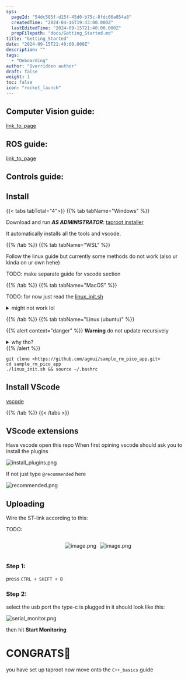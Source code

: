 ```yaml
---
sys:
  pageId: "54dc585f-d15f-45d0-b75c-8fdc66a854a8"
  createdTime: "2024-04-16T19:43:00.000Z"
  lastEditedTime: "2024-09-15T21:40:00.000Z"
  propFilepath: "docs/Getting_Started.md"
title: "Getting_Started"
date: "2024-09-15T21:40:00.000Z"
description: ""
tags:
  - "Onboarding"
author: "Overridden author"
draft: false
weight: 1
toc: false
icon: "rocket_launch"
---
```


## Computer Vision guide:

[link_to_page](86d45bc0-388b-4d26-8848-44f255f73d0e)

## ROS guide:

[link_to_page](3c76c1de-ec8f-46d6-8b0a-294005edc2d5)

## Controls guide:

## Install

{{< tabs tabTotal="4">}}
{{% tab tabName="Windows" %}}

Download and run _**AS ADMINISTRATOR**_: [taproot installer](https://github.com/Thornbots/TeachingFreshies/releases/tag/1.0)

It automatically installs all the tools and vscode.

{{% /tab %}}
{{% tab tabName="WSL" %}}

Follow the linux guide but currently some methods do not work (also ur kinda on ur own hehe)

TODO: make separate guide for vscode section

{{% /tab %}}
{{% tab tabName="MacOS" %}}

TODO: for now just read the [linux_init.sh](https://github.com/agmui/sample_rm_pico_app/blob/main/linux_init.sh)

<details>
<summary>might not work lol</summary>

`brew install libusb pkg-config`

Next install: [vscode](https://code.visualstudio.com/Download)

</details>

{{% /tab %}}
{{% tab tabName="Linux (ubuntu)" %}}

{{% alert context="danger" %}}
**Warning** do not update recursively
<details>
<summary>why tho?</summary>
There are some submodules that may go on for a while (like tinyusb) and I highly
recommend you don't need to get them.
If you want to see what submodules I update just look in `linux_init.sh`
</details>
{{% /alert %}}

```shell
git clone <https://github.com/agmui/sample_rm_pico_app.git>
cd sample_rm_pico_app
./linux_init.sh && source ~/.bashrc
```

## Install VScode

[vscode](https://code.visualstudio.com/Download)

{{% /tab %}}
{{< /tabs >}}

## VScode extensions

Have vscode open this repo
When first opining vscode should ask you to install the plugins

![install_plugins.png](https://prod-files-secure.s3.us-west-2.amazonaws.com/d518164a-d88e-44d1-a4ee-3adb3bd8bce0/89bd30f0-1825-4e77-867b-0a41ce370880/install_plugins.png?X-Amz-Algorithm=AWS4-HMAC-SHA256&X-Amz-Content-Sha256=UNSIGNED-PAYLOAD&X-Amz-Credential=ASIAZI2LB466Z5U25JLN%2F20250427%2Fus-west-2%2Fs3%2Faws4_request&X-Amz-Date=20250427T040955Z&X-Amz-Expires=3600&X-Amz-Security-Token=IQoJb3JpZ2luX2VjELz%2F%2F%2F%2F%2F%2F%2F%2F%2F%2FwEaCXVzLXdlc3QtMiJGMEQCIDLZ5cqe7Y946l2p0PxOnJYyy1nwLxG4sJLmUPRc%2BRPfAiA1Bl2LJOCYpGI8CbDgTXs9vJCfcKZRHfZhoMQsyPtyyyr%2FAwhVEAAaDDYzNzQyMzE4MzgwNSIMXjK2pI%2Bi7Tb0U1rjKtwDQk8CBY%2BeQYMJ0e0fM1L7HlMBmlaupmTFuaxoqh39q6dtVrI84DT5MbKQhwfGvi%2FRsWMiy0RWWww2N1nccYTHNQ5v8X0HeCy2ifLE%2FoJjFpjA49aZ%2FDdQ9EthvwG%2BlNLiChpvjhG8V4%2FQn%2BoYayqwYW1daH45jfMCj12b40cvv7t%2BfRaxyq5IYTNP6kOEmH1F%2FhhwgHCZK5g4YA%2FI3zNdyur%2BT3bvAOwyPyNYtrfH8%2FDvCfQxlQqE5SyIG9Yag6Qoiup6EWRo0YJra%2FK55WZvlh7YN70CndTPFqfkoZPQNZ5uCLRZMZX%2FqF1AnIQ6k0BALq0yJI6kpUshKBTZHKOkgxAcWQiz8MuNa5L2kIIh2V3bAHk4Bm%2BDMpZT6ljBEQ8JpgMC9G8dC44X2CFexFjI6%2Bi0jaIQDAlnjzKgp6aljHAlHRcuWP6l8leEgZt1Juq0ilymdqkXyK9uJog%2FiCnzikRm36RqLQVvFboLq2w4ynty2znhhTNEmjoTyzMrdgen%2BXRoBXkbqGcK5DPAPyzfDVlpshhVRz7TFnxMdyNevgKW6dhhfcHLjlhi%2B18ltIbot7keP%2Br3q3Dk7O%2Bf9vd6yzVTNCDG62a2Ak60eYUbcnrjBHRIQkgI4wC4TqwwvtO2wAY6pgFNAIGT9PYuPEbnG87Nxjz%2FJSDLXZaBsM8mKvO96IrwE2AesKXo7CSsoGyEVcRG5SgWw5iWBXA3VszRVu7KWyyEJ%2BKTGf7hzXxgBjf8D84wnv%2BSXry5EyV8I7mvmXTjTCNe0WDUlkztz0XJBs0Pv61enks2vX56bUtfdZeh8ojT1tIKsEuJKhsVZe8his8dfkCd056aZraZNjRgDmtkWT6B5HKwaKxN&X-Amz-Signature=d0126ee6bd0a4a789a7e255d0571583023ae5a5d04bcb262f1970f6adedb2191&X-Amz-SignedHeaders=host&x-id=GetObject)

If not just type `@recommended` here  

![recommended.png](https://prod-files-secure.s3.us-west-2.amazonaws.com/d518164a-d88e-44d1-a4ee-3adb3bd8bce0/61e661e9-5d85-4dfc-be0d-8d2097a5e793/recommended.png?X-Amz-Algorithm=AWS4-HMAC-SHA256&X-Amz-Content-Sha256=UNSIGNED-PAYLOAD&X-Amz-Credential=ASIAZI2LB466Z5U25JLN%2F20250427%2Fus-west-2%2Fs3%2Faws4_request&X-Amz-Date=20250427T040955Z&X-Amz-Expires=3600&X-Amz-Security-Token=IQoJb3JpZ2luX2VjELz%2F%2F%2F%2F%2F%2F%2F%2F%2F%2FwEaCXVzLXdlc3QtMiJGMEQCIDLZ5cqe7Y946l2p0PxOnJYyy1nwLxG4sJLmUPRc%2BRPfAiA1Bl2LJOCYpGI8CbDgTXs9vJCfcKZRHfZhoMQsyPtyyyr%2FAwhVEAAaDDYzNzQyMzE4MzgwNSIMXjK2pI%2Bi7Tb0U1rjKtwDQk8CBY%2BeQYMJ0e0fM1L7HlMBmlaupmTFuaxoqh39q6dtVrI84DT5MbKQhwfGvi%2FRsWMiy0RWWww2N1nccYTHNQ5v8X0HeCy2ifLE%2FoJjFpjA49aZ%2FDdQ9EthvwG%2BlNLiChpvjhG8V4%2FQn%2BoYayqwYW1daH45jfMCj12b40cvv7t%2BfRaxyq5IYTNP6kOEmH1F%2FhhwgHCZK5g4YA%2FI3zNdyur%2BT3bvAOwyPyNYtrfH8%2FDvCfQxlQqE5SyIG9Yag6Qoiup6EWRo0YJra%2FK55WZvlh7YN70CndTPFqfkoZPQNZ5uCLRZMZX%2FqF1AnIQ6k0BALq0yJI6kpUshKBTZHKOkgxAcWQiz8MuNa5L2kIIh2V3bAHk4Bm%2BDMpZT6ljBEQ8JpgMC9G8dC44X2CFexFjI6%2Bi0jaIQDAlnjzKgp6aljHAlHRcuWP6l8leEgZt1Juq0ilymdqkXyK9uJog%2FiCnzikRm36RqLQVvFboLq2w4ynty2znhhTNEmjoTyzMrdgen%2BXRoBXkbqGcK5DPAPyzfDVlpshhVRz7TFnxMdyNevgKW6dhhfcHLjlhi%2B18ltIbot7keP%2Br3q3Dk7O%2Bf9vd6yzVTNCDG62a2Ak60eYUbcnrjBHRIQkgI4wC4TqwwvtO2wAY6pgFNAIGT9PYuPEbnG87Nxjz%2FJSDLXZaBsM8mKvO96IrwE2AesKXo7CSsoGyEVcRG5SgWw5iWBXA3VszRVu7KWyyEJ%2BKTGf7hzXxgBjf8D84wnv%2BSXry5EyV8I7mvmXTjTCNe0WDUlkztz0XJBs0Pv61enks2vX56bUtfdZeh8ojT1tIKsEuJKhsVZe8his8dfkCd056aZraZNjRgDmtkWT6B5HKwaKxN&X-Amz-Signature=140d94ab8642e809c4997ddc2f5acc97a94b10a58f3d127c80dcb63d7a8bd27e&X-Amz-SignedHeaders=host&x-id=GetObject)

## Uploading

Wire the ST-link according to this:

TODO:

<div style="display: flex;flex-direction: row; column-gap:10px; max-width: 630px;justify-content: center;">
<div>

![image.png](https://prod-files-secure.s3.us-west-2.amazonaws.com/d518164a-d88e-44d1-a4ee-3adb3bd8bce0/210ecb78-1116-4d7b-b9b7-2292f66fa2c2/image.png?X-Amz-Algorithm=AWS4-HMAC-SHA256&X-Amz-Content-Sha256=UNSIGNED-PAYLOAD&X-Amz-Credential=ASIAZI2LB466VSQDZSR2%2F20250427%2Fus-west-2%2Fs3%2Faws4_request&X-Amz-Date=20250427T040958Z&X-Amz-Expires=3600&X-Amz-Security-Token=IQoJb3JpZ2luX2VjELz%2F%2F%2F%2F%2F%2F%2F%2F%2F%2FwEaCXVzLXdlc3QtMiJGMEQCICmP3gf9NHwuFF8ETaN7ZBECV1KdF403InPnsIiIUUSwAiAXHaDW6Ww0xgSMha7qw3EG9NWLkXE2e5n2k6l5cb1i5ir%2FAwhVEAAaDDYzNzQyMzE4MzgwNSIMnHXPfiRLIW4BbfQBKtwDnx2DAfKsl9fZaHUKUhQHP11PqLSz36EMDXrLefW6TCJtcBuUZNqelXAZSeXQGoRr%2F6rCvuIUfWwL%2FG%2BBMyBy%2Bz6FxcPSg3O9Xdb85hSaHdCJE3QAdSP53J3fTboVpHS5GPQGQ4CN%2BxfI8TvgyF1B3B5lFia0G7SaBNpBKjlnHszSms2sYiz03YTE0hY3Uox8RaiMXaomQ%2FFTcAtwBqNjBOVWKFBntxkuV5vT3hJogyoZJIqmBOPB7CvB0m1my2VLRh4eNcUwLLQzDYplBp5jn%2BvH7rQXVIatvsGB%2BzbePZ%2FlTW6AYvoToVT0decx1qLDRtK2Fw2fufEgEu9jYmtP2iUiZ5nHet6Kl96sFCGH1eWu%2F1LgfbDhQ14apirEVbJJKZwloUGV7Ke53DM5StEZjsK3uZWPTHUYCut4OMpNgS%2FFc0VaebW0VCfdXKJiT63t1Jo4Pd638xmmGoEX%2FtXxzXzB7YCacpJ7G2dOLUOpEjpZ%2FdnwZ782JtnW6AwRkdX6sZK4thfFYHMorHBBVnxAxpmhgyfvPZHNHY4yviua8Yy4n3Wt5MxCnRBXDT6H4GM3xvyG5JZxlC3B0YdQ8iiEiuOquxG1tvWQZ9xv9IkZgxiqTu51IrlwilZJUWgwtNO2wAY6pgHFHZdT1fPejKQGKMUjlXqtQVSwe9CCD8jGPSRvzeXXTQ5NFJZcruRe7ybjztoYWnttQllTQ44%2FQwAdc1ynVGs519e4%2B6LSM5qoOM3uiZVP8U8iRHJOgSRZ8%2BcfxEa5oHH3rvrKGQqJohAhfKUCZwSFqmoS8D49oTyNy%2FHcOvGN4VZnXSKeEmq1DykZi7O7e%2BG%2FhpKWRYl7lTOOKnPGSR8ljS0ynkxd&X-Amz-Signature=6686d54c1bc41bd471de38f3bd4cb7bd73c257741c673c508c1c246555eb5379&X-Amz-SignedHeaders=host&x-id=GetObject)

</div>
<div>

![image.png](https://prod-files-secure.s3.us-west-2.amazonaws.com/d518164a-d88e-44d1-a4ee-3adb3bd8bce0/33a0fd0f-8ca6-4a86-8e09-26e95ded1fff/image.png?X-Amz-Algorithm=AWS4-HMAC-SHA256&X-Amz-Content-Sha256=UNSIGNED-PAYLOAD&X-Amz-Credential=ASIAZI2LB466XCC4JVWN%2F20250427%2Fus-west-2%2Fs3%2Faws4_request&X-Amz-Date=20250427T040958Z&X-Amz-Expires=3600&X-Amz-Security-Token=IQoJb3JpZ2luX2VjELz%2F%2F%2F%2F%2F%2F%2F%2F%2F%2FwEaCXVzLXdlc3QtMiJIMEYCIQCEHllcn6aitt72SezkO3FBM4gtlJYi7b%2BZXsgDq56wvgIhAN7%2BQBSqxgP3iANaRECrdVOeLVU4sjueQrg5wEOjwwXFKv8DCFUQABoMNjM3NDIzMTgzODA1Igwc9wyqTrJsiNdRynAq3AO90xcW1WkgFtGWVhV3HHxjryKAVH1wez5VDb8snS78ktsf5jB06nqCuy2TOG1pJxxZ5pNWr0068VMor3ZJ68jWUoiZevB15fgC0B5OcGrPjfuTSz3DOtukupNKnmbddX0u%2Bi5QI4pWFSfpDg%2F21Hy%2BOvvDAHG9jeo8IzhrWHdEfsFv%2BCjsdUHcK3TJRlfnRCdKe2a7fTHArKMfZE1OIsTo0UsKwrz2eQBHUAb1cFqwar0AhXzobkT41pjX1eU%2FLybBnPGym5qZxFnbka7bYwtx%2FnmpjBZ1fzpC%2FExXNIplYNPQioGQuoBX2W81DuBCFZtJ62hwqi%2Fr64tH4Pnm1MMqSSZe0CijrKD5zyrXvTlt1CcFylrrjRGxlaGLZ2NMhyq7FWH4jq5hPYapMOHlIjWcXj5oQeIVIDn%2Fn3xqeMiY4SHsp39jnkX%2FqyaweaxTz7i3QdfkG%2FsrkTKKP0kYvgaaZXFjmrFg1mX8MzjAGqocoiupVDIq%2BOoJuo7SjsG%2BQ8zqPBJ9%2F8bqj9QVxRSd0GsO7juFFUWd6dw%2FDlTFR3RWQg5dipqj%2FUJmI7F8Fq20k0UxBcgLdcfhHOjzYTmCR59Rc7j0FVIemnibJAYSLc4py6bSKmkB8xGQzt4uojCD1LbABjqkASq%2B0ZIoiY0n6sOueh3GfNIi%2F%2FpeuVf6sa9za7igrCufiKAfZ40iNuR9QKWuID%2FxYzRYs0ZVFvo5xJXrYh2ZGZp%2FkdlhotX6GCASP5dW33mQ2WjkWTQKFZRKx0GPDDokw%2FjqXij9NaSxsxdmXR9pzqDErxdDYMARMVcQf8QfF1RE6aMKfoQExU0Ksued8NQkDcr13BKFp3RTQGb3qft1JdsEhJGE&X-Amz-Signature=262521cbf1a37d29ef846734e819a09342acfc1dee4c8690302c967d60dc7289&X-Amz-SignedHeaders=host&x-id=GetObject)

</div>
</div>

### Step 1:

press `CTRL + SHIFT + B`

### Step 2:

select the usb port the type-c is plugged in it should look like this:

![serial_monitor.png](https://prod-files-secure.s3.us-west-2.amazonaws.com/d518164a-d88e-44d1-a4ee-3adb3bd8bce0/f03f4774-05d4-4393-b6a0-d5efb6d315ab/serial_monitor.png?X-Amz-Algorithm=AWS4-HMAC-SHA256&X-Amz-Content-Sha256=UNSIGNED-PAYLOAD&X-Amz-Credential=ASIAZI2LB466Z5U25JLN%2F20250427%2Fus-west-2%2Fs3%2Faws4_request&X-Amz-Date=20250427T040955Z&X-Amz-Expires=3600&X-Amz-Security-Token=IQoJb3JpZ2luX2VjELz%2F%2F%2F%2F%2F%2F%2F%2F%2F%2FwEaCXVzLXdlc3QtMiJGMEQCIDLZ5cqe7Y946l2p0PxOnJYyy1nwLxG4sJLmUPRc%2BRPfAiA1Bl2LJOCYpGI8CbDgTXs9vJCfcKZRHfZhoMQsyPtyyyr%2FAwhVEAAaDDYzNzQyMzE4MzgwNSIMXjK2pI%2Bi7Tb0U1rjKtwDQk8CBY%2BeQYMJ0e0fM1L7HlMBmlaupmTFuaxoqh39q6dtVrI84DT5MbKQhwfGvi%2FRsWMiy0RWWww2N1nccYTHNQ5v8X0HeCy2ifLE%2FoJjFpjA49aZ%2FDdQ9EthvwG%2BlNLiChpvjhG8V4%2FQn%2BoYayqwYW1daH45jfMCj12b40cvv7t%2BfRaxyq5IYTNP6kOEmH1F%2FhhwgHCZK5g4YA%2FI3zNdyur%2BT3bvAOwyPyNYtrfH8%2FDvCfQxlQqE5SyIG9Yag6Qoiup6EWRo0YJra%2FK55WZvlh7YN70CndTPFqfkoZPQNZ5uCLRZMZX%2FqF1AnIQ6k0BALq0yJI6kpUshKBTZHKOkgxAcWQiz8MuNa5L2kIIh2V3bAHk4Bm%2BDMpZT6ljBEQ8JpgMC9G8dC44X2CFexFjI6%2Bi0jaIQDAlnjzKgp6aljHAlHRcuWP6l8leEgZt1Juq0ilymdqkXyK9uJog%2FiCnzikRm36RqLQVvFboLq2w4ynty2znhhTNEmjoTyzMrdgen%2BXRoBXkbqGcK5DPAPyzfDVlpshhVRz7TFnxMdyNevgKW6dhhfcHLjlhi%2B18ltIbot7keP%2Br3q3Dk7O%2Bf9vd6yzVTNCDG62a2Ak60eYUbcnrjBHRIQkgI4wC4TqwwvtO2wAY6pgFNAIGT9PYuPEbnG87Nxjz%2FJSDLXZaBsM8mKvO96IrwE2AesKXo7CSsoGyEVcRG5SgWw5iWBXA3VszRVu7KWyyEJ%2BKTGf7hzXxgBjf8D84wnv%2BSXry5EyV8I7mvmXTjTCNe0WDUlkztz0XJBs0Pv61enks2vX56bUtfdZeh8ojT1tIKsEuJKhsVZe8his8dfkCd056aZraZNjRgDmtkWT6B5HKwaKxN&X-Amz-Signature=0fd3d46a9d194826fcc543082c12a9d71591c527d41dda60023ea570263dc5e8&X-Amz-SignedHeaders=host&x-id=GetObject)

then hit **Start Monitoring**

# CONGRATS🎉

you have set up taproot now move onto the `C++_basics` guide
